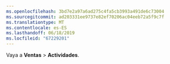 ```yaml
---
ms.openlocfilehash: 3bd7e2a97a6ad275c4fa5cb3993a491de6c73004
ms.sourcegitcommit: ad203331ee9737e82ef70206ac04eeb72a5f9c7f
ms.translationtype: MT
ms.contentlocale: es-ES
ms.lasthandoff: 06/18/2019
ms.locfileid: "67229201"
---
```

Vaya a **Ventas** > **Actividades**.